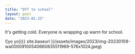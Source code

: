 ```yaml
---
title: "Off to school"
layout: post
date: "2023-01-25"
---
```


It's getting cold. Everyone is wrapping up warm for school.

![yo yo]({{ site.baseurl }}/assets/images/2023/img-20230109-wa00009100540660835511969-576x1024.jpeg)
